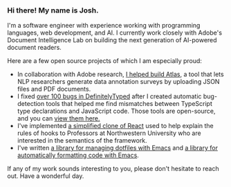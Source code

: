### Hi there! My name is Josh.

I'm a software engineer with experience working with programming languages, web development, and AI. I currently work closely with Adobe's Document Intelligence Lab on building the next generation of AI-powered document readers.

Here are a few open source projects of which I am especially proud:

- In collaboration with Adobe research, [I helped build Atlas](https://github.com/frictionlessweb/documentstudies), a tool that lets NLP researchers generate data annotation surveys by uploading JSON files and PDF documents.
- I fixed [over 100 bugs in DefinitelyTyped](https://github.com/DefinitelyTyped/DefinitelyTyped/graphs/contributors) after I created automatic bug-detection tools that helped me find mismatches between TypeScript type declarations and JavaScript code. Those tools are open-source, and you can [view them here.](https://github.com/joshuaharry/jscontract)
- I've implemented [a simplified clone of React](https://github.com/joshuaharry/featherweight-react) used to help explain the rules of hooks to Professors at Northwestern University who are interested in the semantics of the framework.
- I've written [a library for managing dotfiles with Emacs](https://github.com/joshuaharry/homer) and [a library for automatically formatting code with Emacs](https://github.com/joshuaharry/efmt).

If any of my work sounds interesting to you, please don't hesitate to reach out. Have a wonderful day.

<!--
**joshuaharry/joshuaharry** is a ✨ _special_ ✨ repository because its `README.md` (this file) appears on your GitHub profile.

Here are some ideas to get you started:

- 🔭 I’m currently working on ...
- 🌱 I’m currently learning ...
- 👯 I’m looking to collaborate on ...
- 🤔 I’m looking for help with ...
- 💬 Ask me about ...
- 📫 How to reach me: ...
- 😄 Pronouns: ...
- ⚡ Fun fact: ...
-->
